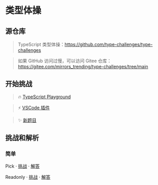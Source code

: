 # 类型体操

## 源仓库

> TypeScript 类型体操：https://github.com/type-challenges/type-challenges

> 如果 GitHub 访问过慢，可以访问 Gitee 仓库：https://gitee.com/mirrors_trending/type-challenges/tree/main

## 开始挑战

> 🔥 [TypeScript Playground](https://www.typescriptlang.org/play?install-plugin=%40type-challenges%2Fplayground-plugin)

> ⚡️ [VSCode 插件](https://marketplace.visualstudio.com/items?itemName=YRM.type-challenges)

> ✨ [新题目](https://github.com/type-challenges/type-challenges/issues?q=is%3Aissue+is%3Aopen+label%3Anew-challenge)

## 挑战和解析

### 简单

Pick ⸱ [挑战](https://github.com/type-challenges/type-challenges/blob/main/questions/00004-easy-pick/README.md) ⸱ [解答](/questions/00004-easy-pick/README.md)

Readonly ⸱ [挑战](https://github.com/type-challenges/type-challenges/blob/main/questions/00007-easy-readonly/README.md) ⸱ [解答](/questions/00007-easy-readonly/README.md)

